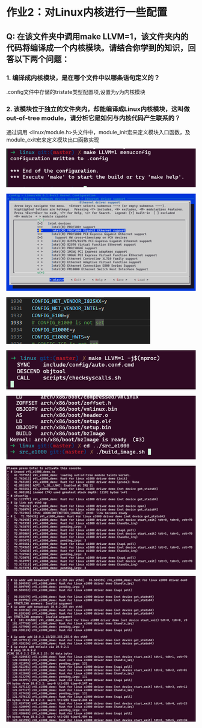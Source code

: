 # 作业2：对Linux内核进行一些配置

## Q: 在该文件夹中调用make LLVM=1，该文件夹内的代码将编译成一个内核模块。请结合你学到的知识，回答以下两个问题：

### 1. 编译成内核模块，是在哪个文件中以哪条语句定义的？

.config文件中存储的tristate类型配置项,设置为y为内核模块

### 2. 该模块位于独立的文件夹内，却能编译成Linux内核模块，这叫做out-of-tree module，请分析它是如何与内核代码产生联系的？

通过调用 <linux/module.h>头文件中，module_init宏来定义模块入口函数，及module_exit宏来定义模块出口函数实现

![1711469046916](image/exercise_2/1711469046916.png)

![1711468975227](image/exercise_2/1711468975227.png)

![1711469013888](image/exercise_2/1711469013888.png)

![1711469074472](image/exercise_2/1711469074472.png)

![1711469125952](image/exercise_2/1711469125952.png)

![1711469304761](image/exercise_2/1711469304761.png)

![1711469333413](image/exercise_2/1711469333413.png)
